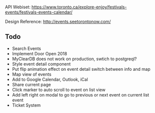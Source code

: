 API Webiset: https://www.toronto.ca/explore-enjoy/festivals-events/festivals-events-calendar/

Design Reference: http://events.seetorontonow.com/

## Todo
* Search Events
* Implement Door Open 2018
* MyClearDB does not work on production, swtich to postgreql?
* Style event detail component
* Put flip animation effect on event detail switch between info and map
* Map view of events
* Add to Google Calendar, Outlook, iCal
* Share current page
* Click marker to auto scroll to event on list view
* Add left right on modal to go to previous or next event on current list event
* Ticket System